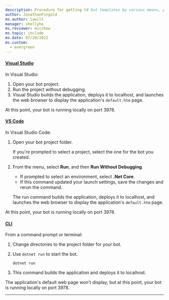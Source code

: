 ```yaml
---
description: Procedure for getting C# bot templates by various means, part of the quickstart to create a basic bot.
author: JonathanFingold
ms.author: iawilt
manager: shellyha
ms.reviewer: micchow
ms.topic: include
ms.date: 07/28/2022
ms.custom:
  - evergreen
---
```


#### [Visual Studio](#tab/vs)

In Visual Studio:

1. Open your bot project.
1. Run the project without debugging.
1. Visual Studio builds the application, deploys it to localhost, and launches the web browser to display the application's `default.htm` page.

At this point, your bot is running locally on port 3978.

#### [VS Code](#tab/vscode)

In Visual Studio Code:

1. Open your bot project folder.

    If you're prompted to select a project, select the one for the bot you created.

1. From the menu, select **Run**, and then **Run Without Debugging**.

    - If prompted to select an environment, select **.Net Core**.
    - If this command updated your launch settings, save the changes and rerun the command.

    The run command builds the application, deploys it to localhost, and launches the web browser to display the application's `default.htm` page.

At this point, your bot is running locally on port 3978.

#### [CLI](#tab/cli)

From a command prompt or terminal:

1. Change directories to the project folder for your bot.
1. Use `dotnet run` to start the bot.

    ```console
    dotnet run
    ```

1. This command builds the application and deploys it to localhost.

The application's default web page won't display, but at this point, your bot is running locally on port 3978.

---
